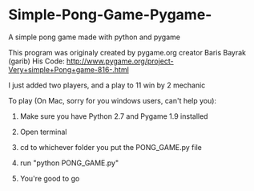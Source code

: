 # Simple-Pong-Game-Pygame-
A simple pong game made with python and pygame

This program was originaly created by pygame.org creator Baris Bayrak (garib) 
His Code: http://www.pygame.org/project-Very+simple+Pong+game-816-.html

I just added two players, and a play to 11 win by 2 mechanic

To play (On Mac, sorry for you windows users, can't help you):

1. Make sure you have Python 2.7 and Pygame 1.9 installed

2. Open terminal

3. cd to whichever folder you put the PONG_GAME.py file

4. run "python PONG_GAME.py"

5. You're good to go
